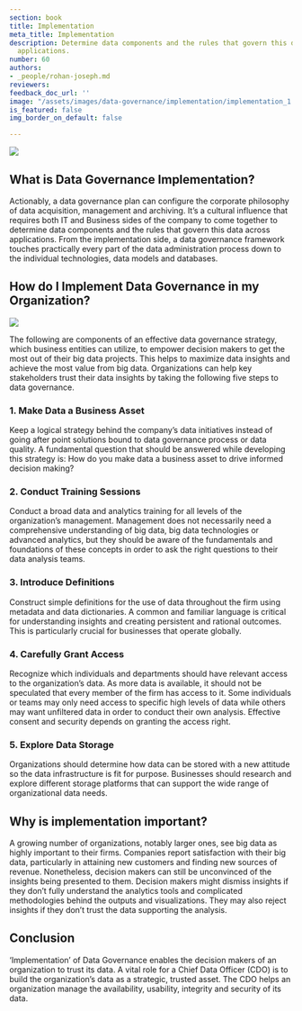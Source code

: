 ```yaml
---
section: book
title: Implementation
meta_title: Implementation
description: Determine data components and the rules that govern this data across
  applications.
number: 60
authors:
- _people/rohan-joseph.md
reviewers: 
feedback_doc_url: ''
image: "/assets/images/data-governance/implementation/implementation_1.png"
is_featured: false
img_border_on_default: false

---
```

![](/assets/images/data-governance/implementation/implementation_1.png)

## What is Data Governance Implementation?

Actionably, a data governance plan can configure the corporate philosophy of data acquisition, management and archiving. It’s a cultural influence that requires both IT and Business sides of the company to come together to determine data components and the rules that govern this data across applications. From the implementation side, a data governance framework touches practically every part of the data administration process down to the individual technologies, data models and databases.

## How do I Implement Data Governance in my Organization?

![](/assets/images/data-governance/implementation/implementation_2.png)

The following are components of an effective data governance strategy, which business entities can utilize, to empower decision makers to get the most out of their big data projects. This helps to maximize data insights and achieve the most value from big data. Organizations can help key stakeholders trust their data insights by taking the following five steps to data governance.

### 1. Make Data a Business Asset

Keep a logical strategy behind the company’s data initiatives instead of going after point solutions bound to data governance process or data quality. A fundamental question that should be answered while developing this strategy is: How do you make data a business asset to drive informed decision making?

### 2. Conduct Training Sessions

Conduct a broad data and analytics training for all levels of the organization’s management. Management does not necessarily need a comprehensive understanding of big data, big data technologies or advanced analytics, but they should be aware of the fundamentals and foundations of these concepts in order to ask the right questions to their data analysis teams.

### 3. Introduce Definitions

Construct simple definitions for the use of data throughout the firm using metadata and data dictionaries. A common and familiar language is critical for understanding insights and creating persistent and rational outcomes. This is particularly crucial for businesses that operate globally.

### 4. Carefully Grant Access

Recognize which individuals and departments should have relevant access to the organization’s data. As more data is available, it should not be speculated that every member of the firm has access to it. Some individuals or teams may only need access to specific high levels of data while others may want unfiltered data in order to conduct their own analysis. Effective consent and security depends on granting the access right.

### 5. Explore Data Storage

Organizations should determine how data can be stored with a new attitude so the data infrastructure is fit for purpose. Businesses should research and explore different storage platforms that can support the wide range of organizational data needs.

## Why is implementation important?

A growing number of organizations, notably larger ones, see big data as highly important to their firms. Companies report satisfaction with their big data, particularly in attaining new customers and finding new sources of revenue. Nonetheless, decision makers can still be unconvinced of the insights being presented to them. Decision makers might dismiss insights if they don’t fully understand the analytics tools and complicated methodologies behind the outputs and visualizations. They may also reject insights if they don’t trust the data supporting the analysis.

## Conclusion

‘Implementation’ of Data Governance enables the decision makers of an organization to trust its data. A vital role for a Chief Data Officer (CDO) is to build the organization’s data as a strategic, trusted asset. The CDO helps an organization manage the availability, usability, integrity and security of its data.